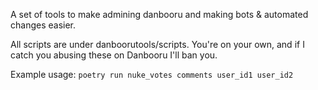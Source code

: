 A set of tools to make admining danbooru and making bots & automated changes easier.

All scripts are under danboorutools/scripts. You're on your own, and if I catch you abusing these on Danbooru I'll ban you.

Example usage: `poetry run nuke_votes comments user_id1 user_id2`
